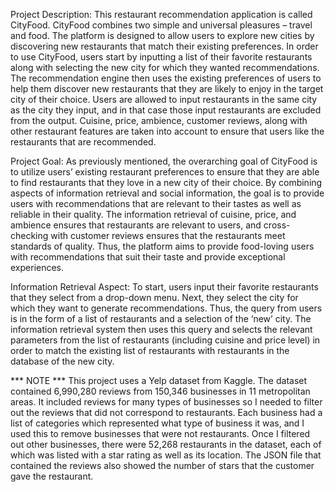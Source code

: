 Project Description: This restaurant recommendation application is called CityFood. CityFood combines two simple and universal pleasures – travel and food. The platform is designed to allow users to explore new cities by discovering new restaurants that match their existing preferences.
In order to use CityFood, users start by inputting a list of their favorite restaurants along with selecting the new city for which they wanted recommendations. The recommendation engine then uses the existing preferences of users to help them discover new restaurants that they are likely to enjoy in the target city of their choice. Users are allowed to input restaurants in the same city as the city they input, and in that case those input restaurants are excluded from the output. Cuisine, price, ambience, customer reviews, along with other restaurant features are taken into account to ensure that users like the restaurants that are recommended. 

Project Goal: As previously mentioned, the overarching goal of CityFood is to utilize users’ existing restaurant preferences to ensure that they are able to find restaurants that they love in a new city of their choice. By combining aspects of information retrieval and social information, the goal is to provide users with recommendations that are relevant to their tastes as well as reliable in their quality. The information retrieval of cuisine, price, and ambience ensures that restaurants are relevant to users, and cross-checking with customer reviews ensures that the restaurants meet standards of quality. Thus, the platform aims to provide food-loving users with recommendations that suit their taste and provide exceptional experiences.

Information Retrieval Aspect: To start, users input their favorite restaurants that they select from a drop-down menu. Next, they select the city for which they want to generate recommendations. Thus, the query from users is in the form of a list of restaurants and a selection of the ‘new’ city. The information retrieval system then uses this query and selects the relevant parameters from the list of restaurants (including cuisine and price level) in order to match the existing list of restaurants with restaurants in the database of the new city.



*** NOTE *** This project uses a Yelp dataset from Kaggle. The dataset contained 6,990,280 reviews from 150,346 businesses in 11 metropolitan areas. It included reviews for many types of businesses so I needed to filter out the reviews that did not correspond to restaurants. Each business had a list of categories which represented what type of business it was, and I used this to remove businesses that were not restaurants. Once I filtered out other businesses, there were 52,268 restaurants in the dataset, each of which was listed with a star rating as well as its location. The JSON file that contained the reviews also showed the number of stars that the customer gave the restaurant.
